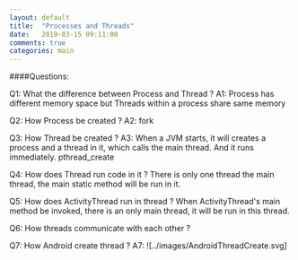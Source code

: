 ```yaml
---
layout: default
title:  "Processes and Threads"
date:   2019-03-15 09:11:00
comments: true
categories: main
---
```


####Questions: 

Q1: What the difference between Process and Thread ? 
A1: Process has different memory space but Threads within a process share same memory 

Q2: How Process be created ? 
A2: fork 

Q3: How Thread be created ? 
A3: When a JVM starts, it will creates a process and a thread in it, which calls the main thread. 
    And it runs immediately. 
    pthread_create 

Q4: How does Thread run code in it ? 
    There is only one thread the main thread, the main static method will be run in it. 

Q5: How does ActivityThread run in thread ? 
    When ActivityThread's main method be invoked, there is an only main thread, it will be run in this thread. 

Q6: How threads communicate with each other ? 

Q7: How Android create thread ? 
    A7: ![../images/AndroidThreadCreate.svg] 

